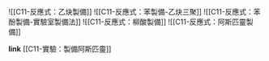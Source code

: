 ![[C11-反應式：乙炔製備]]
![[C11-反應式：苯製備-乙炔三聚]]
![[C11-反應式：苯酚製備-實驗室製備法]]
![[C11-反應式：柳酸製備]]
![[C11-反應式：阿斯匹靈製備]]

**link**
[[C11-實驗：製備阿斯匹靈]]
